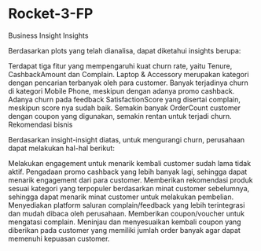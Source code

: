 # Rocket-3-FP

Business Insight
Insights

Berdasarkan plots yang telah dianalisa, dapat diketahui insights berupa:

Terdapat tiga fitur yang mempengaruhi kuat churn rate, yaitu Tenure, CashbackAmount dan Complain.
Laptop & Accessory merupakan kategori dengan pencarian terbanyak oleh para customer.
Banyak terjadinya churn di kategori Mobile Phone, meskipun dengan adanya promo cashback.
Adanya churn pada feedback SatisfactionScore yang disertai complain, meskipun score nya sudah baik.
Semakin banyak OrderCount customer dengan coupon yang digunakan, semakin rentan untuk terjadi churn.
Rekomendasi bisnis

Berdasarkan insight-insight diatas, untuk mengurangi churn, perusahaan dapat melakukan hal-hal berikut:

Melakukan engagement untuk menarik kembali customer sudah lama tidak aktif.
Pengadaan promo cashback yang lebih banyak lagi, sehingga dapat menarik engagement dari para customer.
Memberikan rekomendasi produk sesuai kategori yang terpopuler berdasarkan minat customer sebelumnya, sehingga dapat menarik minat customer untuk melakukan pembelian.
Menyediakan platform saluran complain/feedback yang lebih terintegrasi dan mudah dibaca oleh perusahaan.
Memberikan coupon/voucher untuk mengatasi complain.
Meninjau dan menyesuaikan kembali coupon yang diberikan pada customer yang memiliki jumlah order banyak agar dapat memenuhi kepuasan customer.
